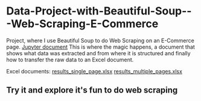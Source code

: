 # Data-Project-with-Beautiful-Soup---Web-Scraping-E-Commerce
 Project, where I use Beautiful Soup to do Web Scraping on an E-Commerce page.
[Jupyter document](https://github.com/yeferson123k/-Data-Project-with-Beautiful-Soup---Web-Scraping-E-Commerce/blob/main/InitialTemplate.ipynb)
This is where the magic happens, a document that shows what data was extracted and from where it is structured and finally how to transfer the raw data to an Excel document.

Excel documents: 
[results_single_page.xlsx](https://github.com/yeferson123k/-Data-Project-with-Beautiful-Soup---Web-Scraping-E-Commerce/blob/main/results_single_page.xlsx)
[results_multiple_pages.xlsx](https://github.com/yeferson123k/-Data-Project-with-Beautiful-Soup---Web-Scraping-E-Commerce/blob/main/results_multiple_pages.xlsx)

## Try it and explore it's fun to do web scraping
